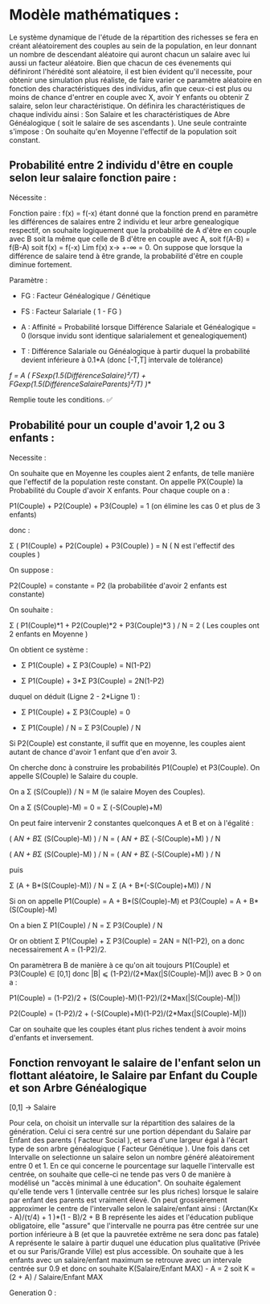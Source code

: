 # Modèle mathématiques :

Le système dynamique de l'étude de la répartition des richesses se fera en créant aléatoirement des couples au sein de la population, en leur donnant un nombre de descendant aléatoire qui auront chacun un salaire avec lui aussi un facteur aléatoire. Bien que chacun de ces évenements qui définiront l'hérédité sont aléatoire, il est bien évident qu'il necessite, pour obtenir une simulation plus réaliste, de faire varier ce paramètre aléatoire en fonction des charactéristiques des individus, afin que ceux-ci est plus ou moins de chance d'entrer en couple avec X, avoir Y enfants ou obtenir Z salaire, selon leur charactéristique. On définira les charactéristiques de chaque individu ainsi : Son Salaire et les charactéristiques de Abre Généalogique ( soit le salaire de ses ascendants ). Une seule contrainte s'impose : On souhaite qu'en Moyenne l'effectif de la population soit constant.

## Probabilité entre 2 individu d'être en couple selon leur salaire fonction paire :

Nécessite :

Fonction paire : f(x) = f(-x) étant donné que la fonction prend en paramètre les différences de salaires entre 2 individu et leur arbre genealogique respectif, on souhaite logiquement que la probabilité de A d'être en couple avec B soit la même que celle de B d'être en couple avec A, soit f(A-B) = f(B-A) soit f(x) = f(-x)
Lim f(x) x-> +-∞ = 0. On suppose que lorsque la différence de salaire tend à être grande, la probabilité d'être en couple diminue fortement.

Paramètre :

- FG : Facteur Généalogique / Génétique

- FS : Facteur Salariale ( 1 - FG )

- A : Affinité = Probabilité lorsque Différence Salariale et Généalogique = 0 (lorsque invidu sont identique salarialement et genealogiquement)

- T : Différence Salariale ou Généalogique à partir duquel la probabilité devient inférieure à 0.1*A (donc [-T,T] intervale de tolérance)

**f = A *( FS*exp(1.5*(DifférenceSalaire)²/T) + FG*exp(1.5*(DifférenceSalaireParents)²/T) )**

Remplie toute les conditions. ✅


## Probabilité pour un couple d'avoir 1,2 ou 3 enfants :

Necessite :

On souhaite que en Moyenne les couples aient 2 enfants, de telle manière que l'effectif de la population reste constant.
On appelle PX(Couple) la Probabilité du Couple d'avoir X enfants.
Pour chaque couple on a :

P1(Couple) + P2(Couple) + P3(Couple) = 1 (on élimine les cas 0 et plus de 3 enfants)

donc :

Σ ( P1(Couple) + P2(Couple) + P3(Couple) ) = N ( N est l'effectif des couples )

On suppose : 

P2(Couple) = constante = P2 (la probabilitée d'avoir 2 enfants est constante)

On souhaite : 

Σ ( P1(Couple)*1 + P2(Couple)*2 + P3(Couple)*3 ) / N = 2 ( Les couples ont 2 enfants en Moyenne )

On obtient ce système :

- Σ P1(Couple) + Σ P3(Couple) = N(1-P2)

- Σ P1(Couple) + 3*Σ P3(Couple) = 2N(1-P2)

duquel on déduit (Ligne 2 - 2*Ligne 1) :

- Σ P1(Couple) + Σ P3(Couple) = 0

- Σ P1(Couple) / N = Σ P3(Couple) / N

Si P2(Couple) est constante, il suffit que en moyenne, les couples aient autant de chance d'avoir 1 enfant que d'en avoir 3.

On cherche donc à construire les probabilités P1(Couple) et P3(Couple). On appelle S(Couple) le Salaire du couple.

On a Σ (S(Couple)) / N  = M (le salaire Moyen des Couples).

On a Σ (S(Couple)-M) = 0 = Σ (-S(Couple)+M)

On peut faire intervenir 2 constantes quelconques A et B et on à l'égalité :

( A*N + B*Σ (S(Couple)-M) ) / N = ( A*N + B*Σ (-S(Couple)+M) ) / N

( A*N + B*Σ (S(Couple)-M) ) / N = ( A*N + B*Σ (-S(Couple)+M) ) / N

puis

Σ (A + B*(S(Couple)-M)) / N = Σ (A + B*(-S(Couple)+M)) / N

Si on on appelle P1(Couple) = A + B*(S(Couple)-M) et P3(Couple) = A + B*(S(Couple)-M)

On a bien Σ P1(Couple) / N = Σ P3(Couple) / N

Or on obtient Σ P1(Couple) + Σ P3(Couple) = 2AN  = N(1-P2), on a donc necessairement A = (1-P2)/2.

On paramètrera B de manière à ce qu'on ait toujours P1(Couple) et P3(Couple) ∈ [0,1] donc |B| ⩽ (1-P2)/(2*Max(|S(Couple)-M|))
avec B > 0 on a :

P1(Couple) = (1-P2)/2 + (S(Couple)-M)(1-P2)/(2*Max(|S(Couple)-M|))

P2(Couple) = (1-P2)/2 + (-S(Couple)+M)(1-P2)/(2*Max(|S(Couple)-M|))

Car on souhaite que les couples étant plus riches tendent à avoir moins d'enfants et inversement.




## Fonction renvoyant le salaire de l'enfant selon un flottant aléatoire, le Salaire par Enfant du Couple et son Arbre Généalogique

[0,1] -> Salaire

Pour cela, on choisit un intervalle sur la répartition des salaires de la génération. Celui ci sera centré sur une portion dépendant du Salaire par Enfant des parents ( Facteur Social ), et sera d'une largeur égal à l'écart type de son arbre généalogique ( Facteur Génétique ). Une fois dans cet Intervalle on selectionne un salaire selon un nombre généré aléatoirement entre 0 et 1.
En ce qui concerne le pourcentage sur laquelle l'intervalle est centrée, on souhaite que celle-ci ne tende pas vers 0 de manière à modélisé un "accès minimal à une éducation". On souhaite également qu'elle tende vers 1 (intervalle centrée sur les plus riches) lorsque le salaire par enfant des parents est vraiment élevé.
On peut grossièrement approximer le centre de l'intervalle selon le salaire/enfant ainsi : (Arctan(Kx - A)/(τ/4) + 1 )*(1 - B)/2 + B
B représente les aides et l'éducation publique obligatoire, elle "assure" que l'intervalle ne pourra pas être centrée sur une portion inférieure à B (et que la pauvretée extrême ne sera donc pas fatale)
A représente le salaire à partir duquel une éducation plus qualitative (Privée et ou sur Paris/Grande Ville) est plus accessible.
On souhaite que à les enfants avec un salaire/enfant maximum se retrouve avec un intervale centrée sur 0.9 et donc on souhaite K(Salaire/Enfant MAX) - A = 2 soit K = (2 + A) / Salaire/Enfant MAX

Generation 0 :

